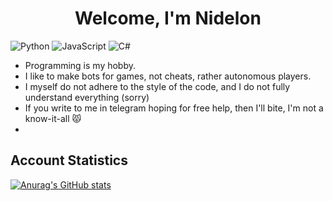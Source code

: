 <h1 align="center">Welcome, I'm Nidelon </h1>

![Python](https://img.shields.io/badge/python-3670A0?style=for-the-badge&logo=python&logoColor=ffdd54)
![JavaScript](https://img.shields.io/badge/javascript-%23323330.svg?style=for-the-badge&logo=javascript&logoColor=%23F7DF1E)
![C#](https://img.shields.io/badge/c%23-%23239120.svg?style=for-the-badge&logo=c-sharp&logoColor=white)

- Programming is my hobby.
- I like to make bots for games, not cheats, rather autonomous players.
- I myself do not adhere to the style of the code, and I do not fully understand everything (sorry)
- If you write to me in telegram hoping for free help, then I'll bite, I'm not a know-it-all 😾
- 
## Account Statistics
[![Anurag's GitHub stats](https://github-readme-stats.vercel.app/api?username=Nidelon&theme=dark&hide_border=true&show_icons=true)](https://github.com/anuraghazra/github-readme-stats)
